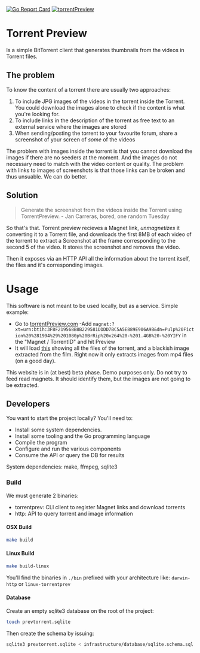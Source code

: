 [![Go Report Card](https://goreportcard.com/badge/github.com/jan-carreras/torrentpreviewer)](https://goreportcard.com/report/github.com/jan-carreras/torrentpreviewer)
[![torrentPreview](https://circleci.com/gh/jan-carreras/torrentpreviewer.svg?style=shield)](https://app.circleci.com/pipelines/github/jan-carreras/torrentpreviewer)

# Torrent Preview

Is a simple BitTorrent client that generates thumbnails from the videos in Torrent files.

## The problem

To know the content of a torrent there are usually two approaches:

1. To include JPG images of the videos in the torrent inside the Torrent. You could download the images alone to check
   if the content is what you're looking for.
1. To include links in the description of the torrent as free text to an external service where the images are stored
1. When sending/posting the torrent to your favourite forum, share a screenshot of your screen of _some_ of the videos

The problem with images inside the torrent is that you cannot download the images if there are no seeders at the moment.
And the images do not necessary need to match with the video content or quality. The problem with links to images of
screenshots is that those links can be broken and thus unsuable. We can do better.

## Solution

> Generate the screenshot from the videos inside the Torrent using TorrentPreview. - Jan Carreras, bored, one random Tuesday

So that's that. Torrent preview recieves a Magnet link, _unmagnetizes_ it converting it to a Torrent file, and downloads
the first 8MB of each video of the torrent to extract a Screenshot at the frame corresponding to the second 5 of the
video. It stores the screenshot and removes the video.

Then it exposes via an HTTP API all the information about the torrent itself, the files and it's corresponding images.

# Usage

This software is not meant to be used locally, but as a service. Simple example:

- Go to [torrentPreview.com](http://torrentpreview.com/)
-Add `magnet:?xt=urn:btih:3F8F219568B8B229581DDDD7BC5A5E889E906A9B&dn=Pulp%20Fiction%20%281994%29%201080p%20BrRip%20x264%20-%201.4GB%20-%20YIFY`
in the "Magnet / TorrentID" and hit Preview
- It will load [this](http://torrentpreview.com/?id=3f8f219568b8b229581dddd7bc5a5e889e906a9b) showing all the files of
  the torrent, and a blackish image extracted from the film. Right now it only extracts images from mp4 files (on a good
  day).
  
This website is in (at best) beta phase. Demo purposes only. Do not try to feed read magnets. It should identify them,
but the images are not going to be extracted.

## Developers

You want to start the project locally? You'll need to:

- Install some system dependencies.
- Install some tooling and the Go programming language
- Compile the program
- Configure and run the various components
- Consume the API or query the DB for results

System dependencies: make, ffmpeg, sqlite3

### Build

We must generate 2 binaries:

- torrentprev: CLI client to register Magnet links and download torrents
- http: API to query torrent and image information

#### OSX Build

```bash
make build
```    

#### Linux Build

````bash
make build-linux
````

You'll find the binaries in `./bin` prefixed with your architecture like: `darwin-http` or `linux-torrentprev`

#### Database

Create an empty sqlite3 database on the root of the project:

```bash
touch prevtorrent.sqlite
```

Then create the schema by issuing:

```bash
sqlite3 prevtorrent.sqlite < infrastructure/database/sqlite.schema.sql

```
